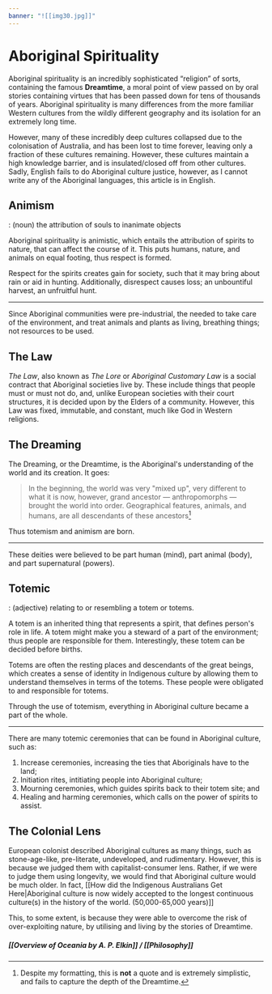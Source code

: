 ```yaml
---
banner: "![[img30.jpg]]"
---
```

# Aboriginal Spirituality
Aboriginal spirituality is an incredibly sophisticated “religion” of sorts, containing the famous **Dreamtime**, a moral point of view passed on by oral stories containing virtues that has been passed down for tens of thousands of years. Aboriginal spirituality is many differences from the more familiar Western cultures from the wildly different geography and its isolation for an extremely long time.

However, many of these incredibly deep cultures collapsed due to the colonisation of Australia, and has been lost to time forever, leaving only a fraction of these cultures remaining. However, these cultures maintain a high knowledge barrier, and is insulated/closed off from other cultures. Sadly, English fails to do Aboriginal culture justice, however, as I cannot write any of the Aboriginal languages, this article is in English.
## Animism
: (noun) the attribution of souls to inanimate objects

Aboriginal spirituality is animistic, which entails the attribution of spirits to nature, that can affect the course of it. This puts humans, nature, and animals on equal footing, thus respect is formed.

Respect for the spirits creates gain for society, such that it may bring about rain or aid in hunting. Additionally, disrespect causes loss; an unbountiful harvest, an unfruitful hunt.

---
Since Aboriginal communities were pre-industrial, the needed to take care of the environment, and treat animals and plants as living, breathing things; not resources to be used.
## The Law
*The Law*, also known as *The Lore* or *Aboriginal Customary Law* is a social contract that Aboriginal societies live by. These include things that people must or must not do, and, unlike European societies with their court structures, it is decided upon by the Elders of a community. However, this Law was fixed, immutable, and constant, much like God in Western religions.
## The Dreaming
The Dreaming, or the Dreamtime, is the Aboriginal's understanding of the world and its creation. It goes:
> In the beginning, the world was very "mixed up", very different to what it is now, however, grand ancestor — anthropomorphs — brought the world into order. Geographical features, animals, and humans, are all descendants of these ancestors[^3]

[^3]: Despite my formatting, this is **not** a quote and is extremely simplistic, and fails to capture the depth of the Dreamtime.

Thus totemism and animism are born.

---
These deities were believed to be part human (mind), part animal (body), and part supernatural (powers).
## Totemic
: (adjective) relating to or resembling a totem or totems.

A totem is an inherited thing that represents a spirit, that defines person's role in life. A totem might make you a steward of a part of the environment; thus people are responsible for them. Interestingly, these totem can be decided before births.

Totems are often the resting places and descendants of the great beings, which creates a sense of identity in Indigenous culture by allowing them to understand themselves in terms of the totems. These people were obligated to and responsible for totems.

Through the use of totemism, everything in Aboriginal culture became a part of the whole. 

---
There are many totemic ceremonies that can be found in Aboriginal culture, such as:
1. Increase ceremonies, increasing the ties that Aboriginals have to the land;
2. Initiation rites, intitiating people into Aboriginal culture;
3. Mourning ceremonies, which guides spirits back to their totem site; and
4. Healing and harming ceremonies, which calls on the power of spirits to assist.
## The Colonial Lens
European colonist described Aboriginal cultures as many things, such as stone-age-like, pre-literate, undeveloped, and rudimentary. However, this is because we judged them with capitalist-consumer lens. Rather, if we were to judge them using longevity, we would find that Aboriginal culture would be much older. In fact, [[How did the Indigenous Australians Get Here|Aboriginal culture is now widely accepted to the longest continuous culture(s) in the history of the world. (50,000-65,000 years)]]

This, to some extent, is because they were able to overcome the risk of over-exploiting nature, by utilising and living by the stories of Dreamtime.

##### [[Overview of Oceania by A. P. Elkin]] / [[Philosophy]]

[^1]: [Aboriginal spirituality | Australians Together](https://australianstogether.org.au/discover/indigenous-culture/aboriginal-spirituality)
[^2]:[Aboriginal Wisdom & Philosophy | Culture | Awabakal | AMRHD | The University of Newcastle | Australia](https://downloads.newcastle.edu.au/library/cultural%20collections/awaba/culture/wisdom.html)